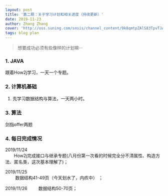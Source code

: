 ```yaml
---
layout: post
title: '第二期：关于学习计划和相关进度（持续更新）'
date: 2019-11-23
author: Zhang Zhang
cover: 'http://oss.suning.com/snsis/channel_content/9k8qmtpZAlS83TpvTJAMKvGS3NIC-LKnZMcXz0CMKCRC6RrlNeVMYUmy9aVKOVV5.jpg'
tags: blog plan
---
```


> 想要成功必须有些像样的计划嘛···

### 1. JAVA
跟着How2j学习，一天一个专题。

### 2. 计算机基础
1. 先学习数据结构与算法，一天两小时。

### 3. 算法
剑指offer两题

### 4. 每日完成情况
2019/11/24       
&emsp;&emsp;How2j完成接口与继承专题(八月份第一次看的时候完全分不清属性、构造方法、匿名类，这次基本理解了)；          
        
2019/11/25    
&emsp;&emsp; 数据结构41-49页（今天划水了，内疚中） ；              
 
2019/11/26
&emsp;&emsp; 数据结构50-70页；   